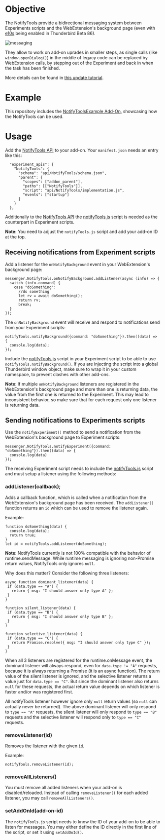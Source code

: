 # Objective

The NotifyTools provide a bidirectional messaging system between Experiments scripts and the WebExtension's background page (even with [e10s](https://developer.thunderbird.net/add-ons/updating/tb91/changes#thunderbird-is-now-multi-process-e-10-s) being enabled in Thunderbird Beta 86).

![messaging](https://user-images.githubusercontent.com/5830621/111921572-90db8d80-8a95-11eb-8673-4e1370d49e4b.png)

They allow to work on add-on uprades in smaller steps, as single calls (like `window.openDialog()`)
in the middle of legacy code can be replaced by WebExtension calls, by stepping out of the Experiment
and back in when the task has been finished.

More details can be found in [this update tutorial](https://github.com/thunderbird/addon-developer-support/wiki/Tutorial:-Convert-add-on-parts-individually-by-using-a-messaging-system).

# Example

This repository includes the [NotifyToolsExample Add-On](https://github.com/thunderbird/addon-developer-support/raw/master/auxiliary-apis/NotifyTools/notifyToolsExample.zip), showcasing how the NotifyTools can be used.

# Usage

Add the [NotifyTools API](https://github.com/thunderbird/addon-developer-support/tree/master/auxiliary-apis/NotifyTools) to your add-on. Your `manifest.json` needs an entry like this:

```
  "experiment_apis": {
    "NotifyTools": {
      "schema": "api/NotifyTools/schema.json",
      "parent": {
        "scopes": ["addon_parent"],
        "paths": [["NotifyTools"]],
        "script": "api/NotifyTools/implementation.js",
        "events": ["startup"]
      }
    }
  },
```

Additionally to the [NotifyTools API](https://github.com/thunderbird/addon-developer-support/tree/master/auxiliary-apis/NotifyTools) the [notifyTools.js](https://github.com/thunderbird/addon-developer-support/tree/master/scripts/notifyTools) script is needed as the counterpart in Experiment scripts.

**Note:** You need to adjust the `notifyTools.js` script and add your add-on ID at the top.

## Receiving notifications from Experiment scripts

Add a listener for the `onNotifyBackground` event in your WebExtension's background page:

```
messenger.NotifyTools.onNotifyBackground.addListener(async (info) => {
  switch (info.command) {
    case "doSomething":
      //do something
      let rv = await doSomething();
      return rv;
      break;
  }
});
```

The `onNotifyBackground` event will receive and respond to notifications send from your Experiment scripts:

```
notifyTools.notifyBackground({command: "doSomething"}).then((data) => {
  console.log(data);
});
```

Include the [notifyTools.js](https://github.com/thunderbird/addon-developer-support/tree/master/scripts/notifyTools) script in your Experiment script to be able to use `notifyTools.notifyBackground()`. If you are injecting the script into a global Thunderbird window object, make sure to wrap it in your custom namespace, to prevent clashes with other add-ons.

**Note**: If multiple `onNotifyBackground` listeners are registered in the WebExtension's background page and more than one is returning data, the value
from the first one is returned to the Experiment. This may lead to inconsistent behavior, so make sure that for each
request only one listener is returning data.


## Sending notifications to Experiments scripts

Use the `notifyExperiment()` method to send a notification from the WebExtension's background page to Experiment scripts:

```
messenger.NotifyTools.notifyExperiment({command: "doSomething"}).then((data) => {
  console.log(data)
});
```

The receiving Experiment script needs to include the [notifyTools.js](https://github.com/thunderbird/addon-developer-support/tree/master/scripts/notifyTools) script  and must setup a listener using the following methods:

### addListener(callback);

Adds a callback function, which is called when a notification from the WebExtension's background page has been received. The `addListener()` function returns an `id` which can be used to remove the listener again.

Example:

```
function doSomething(data) {
  console.log(data);
  return true;
}
let id = notifyTools.addListener(doSomething);
```

**Note**: NotifyTools currently is not 100% compatible with the behavior of
runtime.sendMessage. While runtime messaging is ignoring non-Promise return
values, NotifyTools only ignores `null`.

Why does this matter? Consider the following three listeners:
 
```
async function dominant_listener(data) {
 if (data.type == "A") {
   return { msg: "I should answer only type A" };
 }
}
 
function silent_listener(data) {
 if (data.type == "B") {
   return { msg: "I should answer only type B" };
 }
}

function selective_listener(data) {
 if (data.type == "C") {
   return Promise.resolve({ msg: "I should answer only type C" });
 }
}
```
 
When all 3 listeners are registered for the runtime.onMessage event,
the dominant listener will always respond, even for `data.type != "A"` requests,
because it is always returning a Promise (it is an async function). The return
value of the silent listener is ignored, and the selective listener returns a
value just for `data.type == "C"`. But since the dominant listener also returns
`null` for these requests, the actual return value depends on which listener is faster
and/or was registered first.
 
All notifyTools listener however ignore only `null` return values (so `null` can
actually never be returned). The above dominant listener will only respond to 
`type == "A"` requests, the silent listener will only respond to `type == "B"` 
requests and the selective listener will respond only to `type == "C"` requests.

### removeListener(id)

Removes the listener with the given `id`.

Example:

```
notifyTools.removeListener(id);
```

### removeAllListeners()

You must remove all added listeners when your add-on is disabled/reloaded. Instead of calling `removeListener()` for each added listener, you may call `removeAllListeners()`.

### setAddOnId(add-on-id)

The `notifyTools.js` script needs to know the ID of your add-on to be able to listen for messages. You may either define the ID directly in the first line of the script, or set it using `setAddOnId()`.